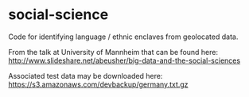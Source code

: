 social-science
==============

Code for identifying language / ethnic enclaves from geolocated data.

From the talk at University of Mannheim that can be found here:
http://www.slideshare.net/abeusher/big-data-and-the-social-sciences

Associated test data may be downloaded here:
https://s3.amazonaws.com/devbackup/germany.txt.gz
